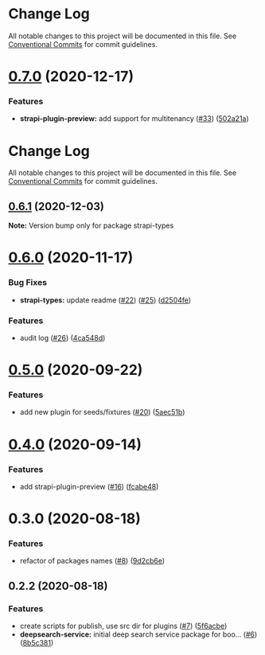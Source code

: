 # Change Log

All notable changes to this project will be documented in this file. See
[Conventional Commits](https://conventionalcommits.org) for commit guidelines.

# [0.7.0](https://github.com/VirtusLab/strapi-molecules/compare/strapi-types@0.6.1...strapi-types@0.7.0) (2020-12-17)

### Features

- **strapi-plugin-preview:** add support for multitenancy
  ([#33](https://github.com/VirtusLab/strapi-molecules/issues/33))
  ([502a21a](https://github.com/VirtusLab/strapi-molecules/commit/502a21aacb13c9465ac76fa05143b006d92c0b13))

# Change Log

All notable changes to this project will be documented in this file. See
[Conventional Commits](https://conventionalcommits.org) for commit guidelines.

## [0.6.1](https://github.com/VirtusLab/strapi-molecules/compare/strapi-types@0.6.0...strapi-types@0.6.1) (2020-12-03)

**Note:** Version bump only for package strapi-types

# [0.6.0](https://github.com/VirtusLab/strapi-molecules/compare/strapi-types@0.5.0...strapi-types@0.6.0) (2020-11-17)

### Bug Fixes

- **strapi-types:** update readme
  ([#22](https://github.com/VirtusLab/strapi-molecules/issues/22))
  ([#25](https://github.com/VirtusLab/strapi-molecules/issues/25))
  ([d2504fe](https://github.com/VirtusLab/strapi-molecules/commit/d2504fe9121ac7aecd3fb7a4b9e4fb828343a950))

### Features

- audit log ([#26](https://github.com/VirtusLab/strapi-molecules/issues/26))
  ([4ca548d](https://github.com/VirtusLab/strapi-molecules/commit/4ca548d18deaa6cdea82beb077c696d6cf134562))

# [0.5.0](https://github.com/VirtusLab/strapi-molecules/compare/strapi-types@0.4.0...strapi-types@0.5.0) (2020-09-22)

### Features

- add new plugin for seeds/fixtures
  ([#20](https://github.com/VirtusLab/strapi-molecules/issues/20))
  ([5aec51b](https://github.com/VirtusLab/strapi-molecules/commit/5aec51b8d0a064488836692792ff7a375768c3f5))

# [0.4.0](https://github.com/VirtusLab/strapi-molecules/compare/strapi-types@0.3.0...strapi-types@0.4.0) (2020-09-14)

### Features

- add strapi-plugin-preview
  ([#16](https://github.com/VirtusLab/strapi-molecules/issues/16))
  ([fcabe48](https://github.com/VirtusLab/strapi-molecules/commit/fcabe488004560ae8b7ac58087b33d7378445253))

# 0.3.0 (2020-08-18)

### Features

- refactor of packages names
  ([#8](https://github.com/VirtusLab/strapi-molecules/issues/8))
  ([9d2cb6e](https://github.com/VirtusLab/strapi-molecules/commit/9d2cb6ee87bc7e57a9ad41f90e7ac20207df9028))

## 0.2.2 (2020-08-18)

### Features

- create scripts for publish, use src dir for plugins
  ([#7](https://github.com/VirtusLab/strapi-molecules/issues/7))
  ([5f6acbe](https://github.com/VirtusLab/strapi-molecules/commit/5f6acbecb7d51d0ef7f63278b47cd2e136706c52))
- **deepsearch-service:** initial deep search service package for boo…
  ([#6](https://github.com/VirtusLab/strapi-molecules/issues/6))
  ([8b5c381](https://github.com/VirtusLab/strapi-molecules/commit/8b5c381f6f1ad3bff8263435b86d176d6d89b64a))
